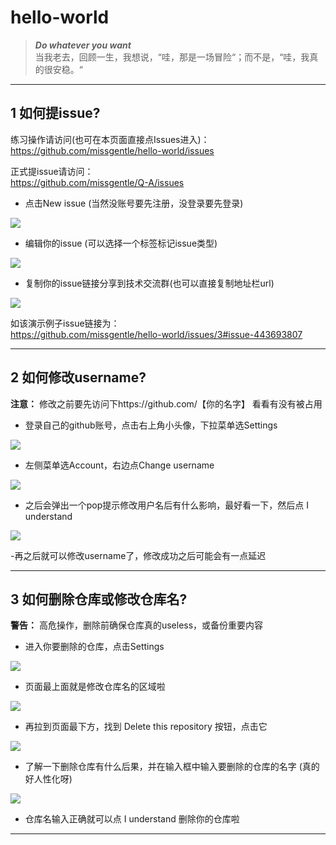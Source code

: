 # hello-world

 > ***Do whatever you want***    
 > 当我老去，回顾一生，我想说，“哇，那是一场冒险“；而不是，“哇，我真的很安稳。“
 
-----------------------------------------------------------------------------------------

## 1 如何提issue?

练习操作请访问(也可在本页面直接点Issues进入)：    
 https://github.com/missgentle/hello-world/issues 
 
正式提issue请访问：    
 https://github.com/missgentle/Q-A/issues 


- 点击New issue (当然没账号要先注册，没登录要先登录)
<img src= "https://github.com/missgentle/hello-world/blob/master/stepsImg/1-1.png">
 
- 编辑你的issue (可以选择一个标签标记issue类型)
<img src= "https://github.com/missgentle/hello-world/blob/master/stepsImg/1-2.png">
 
- 复制你的issue链接分享到技术交流群(也可以直接复制地址栏url)
<img src= "https://github.com/missgentle/hello-world/blob/master/stepsImg/1-3.png">
 
如该演示例子issue链接为：    
 https://github.com/missgentle/hello-world/issues/3#issue-443693807 
 
 ------------------------------------------------------------------------------------------
 
 ## 2 如何修改username?
 
 **注意：** 修改之前要先访问下https://github.com/【你的名字】 看看有没有被占用

- 登录自己的github账号，点击右上角小头像，下拉菜单选Settings
<img src= "https://github.com/missgentle/hello-world/blob/master/stepsImg/2-1.png">

- 左侧菜单选Account，右边点Change username 
<img src= "https://github.com/missgentle/hello-world/blob/master/stepsImg/2-2.png">

- 之后会弹出一个pop提示修改用户名后有什么影响，最好看一下，然后点 I understand
<img src= "https://github.com/missgentle/hello-world/blob/master/stepsImg/2-3.png">

-再之后就可以修改username了，修改成功之后可能会有一点延迟

--------------------------------------------------------------------------------------------

 ## 3 如何删除仓库或修改仓库名?
 
  **警告：** 高危操作，删除前确保仓库真的useless，或备份重要内容
 
 - 进入你要删除的仓库，点击Settings
 <img src= "https://github.com/missgentle/hello-world/blob/master/stepsImg/3-1.png">
 
 - 页面最上面就是修改仓库名的区域啦
 <img src= "https://github.com/missgentle/hello-world/blob/master/stepsImg/3-4.png">
 
 - 再拉到页面最下方，找到 Delete this repository 按钮，点击它
 <img src= "https://github.com/missgentle/hello-world/blob/master/stepsImg/3-2.png">
 
 - 了解一下删除仓库有什么后果，并在输入框中输入要删除的仓库的名字 (真的好人性化呀)
  <img src= "https://github.com/missgentle/hello-world/blob/master/stepsImg/3-3.png">
  
 - 仓库名输入正确就可以点 I understand 删除你的仓库啦
 
 -------------------------------------------------------------------------------------------
 
 
